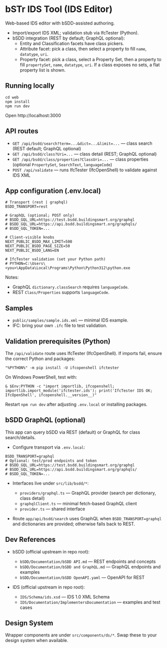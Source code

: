 # bSTr IDS Tool (IDS Editor)

Web-based IDS editor with bSDD-assisted authoring.

- Import/export IDS XML; validation stub via IfcTester (Python).
- bSDD integration (REST by default; GraphQL optional):
  - Entity and Classification facets have class pickers.
  - Attribute facet: pick a class, then select a property to fill `name`, `datatype`, `uri`.
  - Property facet: pick a class, select a Property Set, then a property to fill `propertySet`, `name`, `datatype`, `uri`. If a class exposes no sets, a flat property list is shown.

## Running locally

```
cd web
npm install
npm run dev
```

Open http://localhost:3000

## API routes

- `GET /api/bsdd/search?term=...&dict=...&limit=...` — class search (REST default; GraphQL optional)
- `GET /api/bsdd/class?Uri=...` — class detail (REST; GraphQL optional)
- `GET /api/bsdd/class/properties?ClassUri=...` — class properties (optional `PropertySet`, `SearchText`, `languageCode`)
- `POST /api/validate` — runs IfcTester (IfcOpenShell) to validate against IDS XML

## App configuration (.env.local)

```
# Transport (rest | graphql)
BSDD_TRANSPORT=rest

# GraphQL (optional; POST only)
# BSDD_GQL_URL=https://test.bsdd.buildingsmart.org/graphql
# BSDD_GQL_URL=https://api.bsdd.buildingsmart.org/graphqls/
# BSDD_GQL_TOKEN=...

# Client-visible knobs
NEXT_PUBLIC_BSDD_MAX_LIMIT=500
NEXT_PUBLIC_BSDD_PAGE_SIZE=50
NEXT_PUBLIC_BSDD_LANG=EN

# IfcTester validation (set your Python path)
# PYTHON=C:\Users\<you>\AppData\Local\Programs\Python\Python312\python.exe
```

Notes:
- GraphQL `dictionary.classSearch` requires `languageCode`.
- REST `Class/Properties` supports `languageCode`.

## Samples

- `public/samples/sample.ids.xml` — minimal IDS example.
- IFC: bring your own `.ifc` file to test validation.

## Validation prerequisites (Python)

The `/api/validate` route uses IfcTester (IfcOpenShell). If imports fail, ensure the correct Python and packages:

```
"%PYTHON%" -m pip install -U ifcopenshell ifctester
```

On Windows PowerShell, test with:

```
& $Env:PYTHON -c "import importlib, ifcopenshell; importlib.import_module('ifctester.ids'); print('IfcTester IDS OK; IfcOpenShell', ifcopenshell.__version__)"
```

Restart `npm run dev` after adjusting `.env.local` or installing packages.

## bSDD GraphQL (optional)

This app can query bSDD via REST (default) or GraphQL for class search/details.

- Configure transport via `.env.local`:

```
BSDD_TRANSPORT=graphql
# Optional: test/prod endpoints and token
# BSDD_GQL_URL=https://test.bsdd.buildingsmart.org/graphql
# BSDD_GQL_URL=https://api.bsdd.buildingsmart.org/graphqls/
# BSDD_GQL_TOKEN=...
```

- Interfaces live under `src/lib/bsdd/*`:
  - `providers/graphql.ts` — GraphQL provider (search per dictionary, class detail)
  - `graphqlClient.ts` — minimal fetch-based GraphQL client
  - `provider.ts` — shared interface

- Route `app/api/bsdd/search` uses GraphQL when `BSDD_TRANSPORT=graphql` and dictionaries are provided; otherwise falls back to REST.

## Dev References

- bSDD (official upstream in repo root):
  - `bSDD/Documentation/bSDD API.md` — REST endpoints and concepts
  - `bSDD/Documentation/bSDD and GraphQL.md` — GraphQL endpoints and examples
  - `bSDD/Documentation/bSDD OpenAPI.yaml` — OpenAPI for REST

- IDS (official upstream in repo root):
  - `IDS/Schema/ids.xsd` — IDS 1.0 XML Schema
  - `IDS/Documentation/ImplementersDocumentation` — examples and test cases

## Design System

Wrapper components are under `src/components/ds/*`. Swap these to your design system when available.
